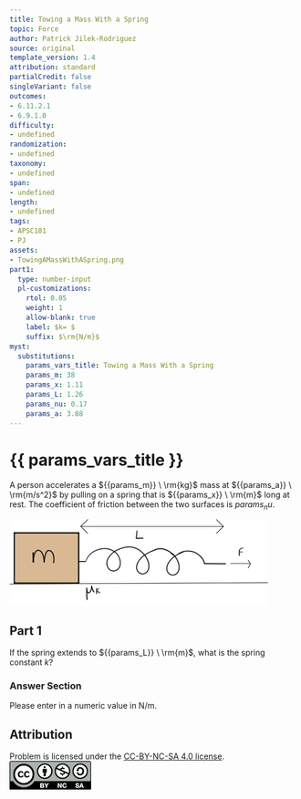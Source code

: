 ```yaml
---
title: Towing a Mass With a Spring
topic: Force
author: Patrick Jilek-Rodriguez
source: original
template_version: 1.4
attribution: standard
partialCredit: false
singleVariant: false
outcomes:
- 6.11.2.1
- 6.9.1.0
difficulty:
- undefined
randomization:
- undefined
taxonomy:
- undefined
span:
- undefined
length:
- undefined
tags:
- APSC181
- PJ
assets:
- TowingAMassWithASpring.png
part1:
  type: number-input
  pl-customizations:
    rtol: 0.05
    weight: 1
    allow-blank: true
    label: $k= $
    suffix: $\rm{N/m}$
myst:
  substitutions:
    params_vars_title: Towing a Mass With a Spring
    params_m: 38
    params_x: 1.11
    params_L: 1.26
    params_nu: 0.17
    params_a: 3.88
---
```

# {{ params_vars_title }}
A person accelerates a ${{params_m}} \ \rm{kg}$ mass at ${{params_a}} \ \rm{m/s^2}$ by pulling on a spring that is ${{params_x}} \ \rm{m}$ long at rest.
The coefficient of friction between the two surfaces is ${{params_nu}}$.

<img src="TowingAMassWithASpring.png" height=150 alt="A rectangular mass m being dragged by a string of length L with a force F." >

## Part 1

If the spring extends to ${{params_L}} \ \rm{m}$, what is the spring constant $k$?

### Answer Section

Please enter in a numeric value in N/m.

## Attribution

Problem is licensed under the [CC-BY-NC-SA 4.0 license](https://creativecommons.org/licenses/by-nc-sa/4.0/).<br> ![The Creative Commons 4.0 license requiring attribution-BY, non-commercial-NC, and share-alike-SA license.](https://raw.githubusercontent.com/firasm/bits/master/by-nc-sa.png)